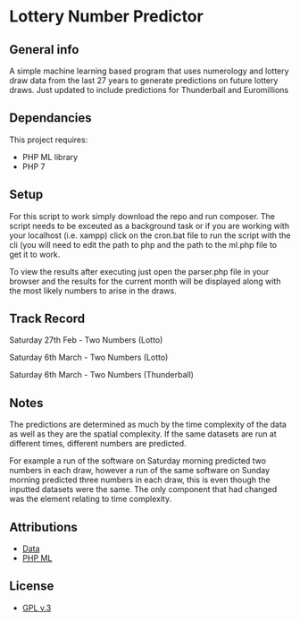 # Lottery Number Predictor
## General info
A simple machine learning based program that uses numerology and lottery draw data from the last 27 years to generate predictions on future lottery draws. Just updated to include predictions for Thunderball and Euromillions
	
## Dependancies
This project requires:
* PHP ML library 
* PHP 7
	
## Setup
For this script to work simply download the repo and run composer. The script needs to be exceuted as a background task or if you are working with your localhost (i.e. xampp) click on the cron.bat file to run the script with the cli (you will need to edit the path to php and the path to the ml.php file to get it to work.

To view the results after executing just open the parser.php file in your browser and the results for the current month will be displayed along with the most likely numbers to arise in the draws.

## Track Record
Saturday 27th Feb - Two Numbers (Lotto)

Saturday 6th March - Two Numbers (Lotto)

Saturday 6th March - Two Numbers (Thunderball)

## Notes

The predictions are determined as much by the time complexity of the data as well as they are the spatial complexity. If the same datasets are run at different times, different numbers are predicted. 

For example a run of the software on Saturday morning predicted two numbers in each draw, however a run of the same software on Sunday morning predicted three numbers in each draw, this is even though the inputted datasets were the same. The only component that had changed was the element relating to time complexity.

## Attributions
* [Data](http://lottery.merseyworld.com/)
* [PHP ML](https://php-ml.readthedocs.io/en/latest/)

## License
* [GPL v.3](http://www.gnu.org/licenses/gpl-3.0.en.html)
